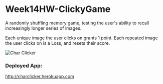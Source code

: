 # Week14HW-ClickyGame
A randomly shuffling memory game, testing the user's ability to recall increasingly longer series of images.

Each unique image the user clicks on grants 1 point. Each repeated image the user clicks on is a Loss, and resets their score.

![Char Clicker](https://imgur.com/A2YhRqR.jpg)

### Deployed App:

http://charclicker.herokuapp.com
